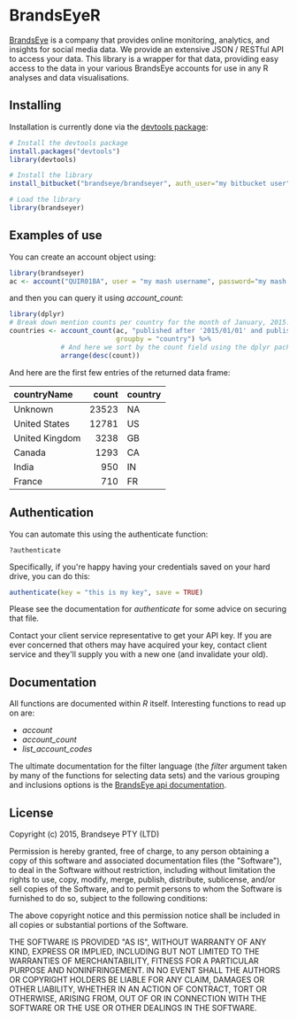BrandsEyeR
==========

[BrandsEye](http://www.brandseye.com) is a company that provides online monitoring, analytics, and insights for social media data. We provide an extensive JSON / RESTful API to access your data. This library is a wrapper for that data, providing easy access to the data in your various BrandsEye accounts for use in any R analyses and data visualisations.

Installing
----------

Installation is currently done via the [devtools package](http://www.rstudio.com/products/rpackages/devtools/):

``` r
# Install the devtools package
install.packages("devtools")
library(devtools)

# Install the library
install_bitbucket("brandseye/brandseyer", auth_user="my bitbucket user", password="my bitbucket password")

# Load the library
library(brandseyer)
```

Examples of use
---------------

You can create an account object using:

``` r
library(brandseyer)
ac <- account("QUIR01BA", user = "my mash username", password="my mash password")    
```

and then you can query it using *account\_count*:

``` r
library(dplyr)
# Break down mention counts per country for the month of January, 2015.
countries <- account_count(ac, "published after '2015/01/01' and published before '2015/02/01'",
                           groupby = "country") %>%
             # And here we sort by the count field using the dplyr package
             arrange(desc(count))
```

And here are the first few entries of the returned data frame:

| countryName    |  count| country |
|:---------------|------:|:--------|
| Unknown        |  23523| NA      |
| United States  |  12781| US      |
| United Kingdom |   3238| GB      |
| Canada         |   1293| CA      |
| India          |    950| IN      |
| France         |    710| FR      |

Authentication
--------------

You can automate this using the authenticate function:

    ?authenticate

Specifically, if you're happy having your credentials saved on your hard drive, you can do this:

``` r
authenticate(key = "this is my key", save = TRUE)
```

Please see the documentation for *authenticate* for some advice on securing that file.

Contact your client service representative to get your API key. If you are ever concerned that others may have acquired your key, contact client service and they'll supply you with a new one (and invalidate your old).

Documentation
-------------

All functions are documented within *R* itself. Interesting functions to read up on are:

-   *account*
-   *account\_count*
-   *list\_account\_codes*

The ultimate documentation for the filter language (the *filter* argument taken by many of the functions for selecting data sets) and the various grouping and inclusions options is the [BrandsEye api documentation](https://api.brandseye.com/docs).

License
-------

Copyright (c) 2015, Brandseye PTY (LTD)

Permission is hereby granted, free of charge, to any person obtaining a copy of this software and associated documentation files (the "Software"), to deal in the Software without restriction, including without limitation the rights to use, copy, modify, merge, publish, distribute, sublicense, and/or sell copies of the Software, and to permit persons to whom the Software is furnished to do so, subject to the following conditions:

The above copyright notice and this permission notice shall be included in all copies or substantial portions of the Software.

THE SOFTWARE IS PROVIDED "AS IS", WITHOUT WARRANTY OF ANY KIND, EXPRESS OR IMPLIED, INCLUDING BUT NOT LIMITED TO THE WARRANTIES OF MERCHANTABILITY, FITNESS FOR A PARTICULAR PURPOSE AND NONINFRINGEMENT. IN NO EVENT SHALL THE AUTHORS OR COPYRIGHT HOLDERS BE LIABLE FOR ANY CLAIM, DAMAGES OR OTHER LIABILITY, WHETHER IN AN ACTION OF CONTRACT, TORT OR OTHERWISE, ARISING FROM, OUT OF OR IN CONNECTION WITH THE SOFTWARE OR THE USE OR OTHER DEALINGS IN THE SOFTWARE.
